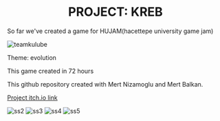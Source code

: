 <div align = "center"><h1>PROJECT: KREB</h1></div>

<p>So far we've created a game for HUJAM(hacettepe university game jam)</p>

![teamkulube](https://user-images.githubusercontent.com/43827959/153935665-fa45ddd8-dbbd-4635-91ac-64888f23b176.png)

<p>Theme: evolution</p>
<p>This game created in 72 hours</p>
<p>This github repository created with Mert Nizamoglu and Mert Balkan.</p>
<a href = "https://verte-x.itch.io/project-creb">Project itch.io link</a>

![ss2](https://user-images.githubusercontent.com/43827959/153936127-84e82747-65ca-411c-852e-8a292413816b.png)
![ss3](https://user-images.githubusercontent.com/43827959/153936132-9d36dcfd-0d22-4b11-ad3c-f57c59a41a5f.png)
![ss4](https://user-images.githubusercontent.com/43827959/153936144-65ca280e-e0ac-42b5-ba38-0f9422477075.png)
![ss5](https://user-images.githubusercontent.com/43827959/153936162-dbc46db8-f8ea-48f0-9889-dbc89be5a7cc.png)
